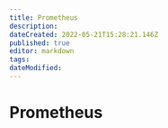 ```yaml
---
title: Prometheus
description: 
dateCreated: 2022-05-21T15:28:21.146Z
published: true
editor: markdown
tags: 
dateModified: 
---
```

# Prometheus